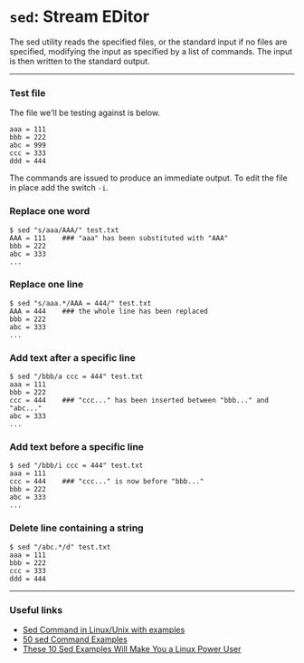 # `sed`: Stream EDitor
The sed utility reads the specified files, or the standard input if no files are specified, modifying the input as specified by a list of commands.  The input is then written to the standard output.

----

### Test file
The file we'll be testing against is below.
```
aaa = 111
bbb = 222
abc = 999
ccc = 333
ddd = 444
```
The commands are issued to produce an immediate output. To edit the file in place add the switch `-i`.

### Replace one word
```
$ sed "s/aaa/AAA/" test.txt
AAA = 111    ### "aaa" has been substituted with "AAA"
bbb = 222
abc = 333
...
```

### Replace one line
```
$ sed "s/aaa.*/AAA = 444/" test.txt
AAA = 444    ### the whole line has been replaced
bbb = 222
abc = 333
...
```

### Add text after a specific line
```
$ sed "/bbb/a ccc = 444" test.txt
aaa = 111
bbb = 222
ccc = 444    ### "ccc..." has been inserted between "bbb..." and "abc..."
abc = 333
...
```

### Add text before a specific line
```
$ sed "/bbb/i ccc = 444" test.txt
aaa = 111
ccc = 444    ### "ccc..." is now before "bbb..."
bbb = 222
abc = 333
...
```

### Delete line containing a string
```
$ sed "/abc.*/d" test.txt
aaa = 111
bbb = 222
ccc = 333
ddd = 444
```

----

### Useful links
- [Sed Command in Linux/Unix with examples](https://www.geeksforgeeks.org/sed-command-in-linux-unix-with-examples/)
- [50 sed Command Examples](https://linuxhint.com/50_sed_command_examples/)
- [These 10 Sed Examples Will Make You a Linux Power User](https://www.makeuseof.com/sed-examples/)

